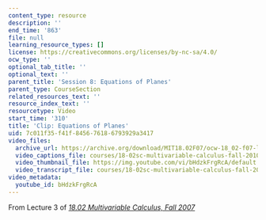 ```yaml
---
content_type: resource
description: ''
end_time: '863'
file: null
learning_resource_types: []
license: https://creativecommons.org/licenses/by-nc-sa/4.0/
ocw_type: ''
optional_tab_title: ''
optional_text: ''
parent_title: 'Session 8: Equations of Planes'
parent_type: CourseSection
related_resources_text: ''
resource_index_text: ''
resourcetype: Video
start_time: '310'
title: 'Clip: Equations of Planes'
uid: 7c011f35-f41f-8456-7618-6793929a3417
video_files:
  archive_url: https://archive.org/download/MIT18.02F07/ocw-18_02-f07-lec03_300k.mp4
  video_captions_file: courses/18-02sc-multivariable-calculus-fall-2010/bHdzkFrgRcA_captions.vtt
  video_thumbnail_file: https://img.youtube.com/vi/bHdzkFrgRcA/default.jpg
  video_transcript_file: courses/18-02sc-multivariable-calculus-fall-2010/bHdzkFrgRcA_transcript.pdf
video_metadata:
  youtube_id: bHdzkFrgRcA
---
```


From Lecture 3 of [_18.02 Multivariable Calculus, Fall 2007_](/courses/18-02-multivariable-calculus-fall-2007/video_galleries/video-lectures)

